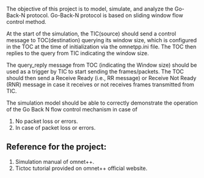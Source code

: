 The objective of this project is to model, simulate, and analyze the Go-Back-N protocol. Go-Back-N protocol is based on sliding window flow control method.

At the start of the simulation, the TIC(source) should send a control message to TOC(destination) querying its window size, which is configured in the TOC at the time of initialization via the omnetpp.ini file. The TOC then replies to the query from TIC indicating the window size.

The query_reply message from TOC (indicating the Window size) should be used as a trigger by TIC to start sending the frames/packets. The TOC should then send a Receive Ready (i.e., RR message) or Receive Not Ready (RNR) message in case it receives or not receives frames transmitted from TIC.

The simulation model should be able to correctly demonstrate the operation of the Go Back N flow control mechanism in case of
  1. No packet loss or errors.
  2. In case of packet loss or errors.

Reference for the project:
--------------------------
1. Simulation manual of omnet++.
2. Tictoc tutorial provided on omnet++ official website.
